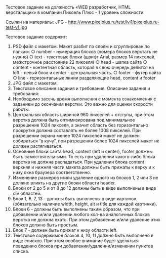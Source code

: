 Тестовое задание на должность «WEB разработчик, HTML верстальщик» в компании Пиксель Плюс - 1 уровень сложности

Ссылки на материалы:
JPG - http://www.pixelplus.ru/test/lvl1/pixelplus.ru-test-v1.jpg

Тестовое задание содержит:
1.    PSD файл с макетом. Макет разбит по слоям и сгруппирован по папкам:
○     number - нумерация блоков (номера блоков верстать не нужно)
○     text - текстовые блоки (шрифт Arial, размер 14 пикселей, межстрочное расстояние 22 пикселя)
○     head - шапка сайта
○     content - контентная область, которая в свою очередь делится на left - левый блок и center - центральная часть.
○     footer - футер сайта
○     line - горизонтальные линии разделяющие head, content и footer
2.    JPG файл с макетом.
3.    Текстовое описание задания и требования.
Описание задания и требования:
1.    Необходимо засечь время выполнения с момента ознакомления с заданием до окончания верстки. Это важно для оценки скорости работы.
2.    Центральная область шириной 960 пикселей + отступы, при этом верстка должна быть оптимизирована под минимальное разрешение 1024 пикселя, а значит область без горизонтально прокрутке должна составлять не более 1008 пикселей. При разрешении экрана менее 1024 пикселей макет не должен собираться “в кучу”, при разрешении более 1024 пикселей макет не должен растягиваться.
3.    Основные блоки сайта head, content (left и center), footer должны быть самостоятельными. То есть при удалении какого-либо блока верстка не должна распадаться. При удалении блока content верхняя и нижняя части макета должны быть прижаты к верху и к низу окна браузера соответственно.
4.    Изменение размеров и/или удаление одного из блоков 1, 2 или 3 не должно влиять на другие блоки области header.
5.    Блоки от 2 до 5 и от 8 до 12 должны быть в виде выполнены в виде div областей.
6.    Блок 1, 6, 7, 13 - должны быть выполнены в виде картинок (обязательно наличие width, height, alt и title для каждой картинки).
7.    Блоки 6 - должны быть выполнены таким образом, что при добавлении и/или удалении любого кол-ва аналогичных блоков верстка не должна ехать. При этом добавление и/или удаление этих блоков должно быть простым.
8.    Блок 7 - должен быть прижат к низу области left.
9.    Текстовое содержимое блоков 4, 10, 11 должно быть выполнено в виде списков. При этом особое внимание будет уделяться поведению блоков при добавлении/удалении/изменении пунктов списка.
